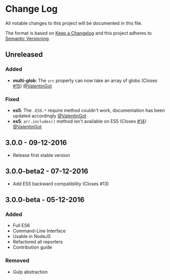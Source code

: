 # Change Log

All notable changes to this project will be documented in this file.

The format is based on [Keep a Changelog](http://keepachangelog.com/) 
and this project adheres to [Semantic Versioning](http://semver.org/).

## Unreleased

### Added

- **multi-glob**: The `src` property can now take an array of globs (Closes [#15](https://github.com/groupe-sii/sonar-web-frontend-reporters/issues/15)) [@ValentinGot]

### Fixed

- **es5**: The `.ES5.*` require method couldn't work, documentation has been updated accordingly [@ValentinGot]
- **es5**: `arr.includes()` method isn't available on ES5 (Closes [#14](https://github.com/groupe-sii/sonar-web-frontend-reporters/issues/14)) [@ValentinGot]

## 3.0.0 - 09-12-2016

- Release first stable version

## 3.0.0-beta2 - 07-12-2016

- Add ES5 backward compatibility (Closes #13)

## 3.0.0-beta - 05-12-2016

### Added

- Full ES6
- Command-Line Interface
- Usable in NodeJS
- Refactored all reporters
- Contribution guide

### Removed

- Gulp abstraction

[@ole]: https://github.com/liollury
[@ValentinGot]: https://github.com/ValentinGot
